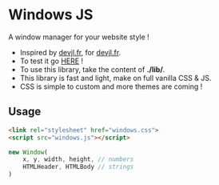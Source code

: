 # Windows JS

A window manager for your website style !

- Inspired by <a href="http://www.devjl.fr">devjl.fr</a>, for <a href="http://www.devjl.fr">devjl.fr</a>.
- To test it go <a href="https://camilleabella.github.io/Windows.js/">HERE</a> !
- To use this library, take the content of **./lib/**.
- This library is fast and light, make on full vanilla CSS & JS.
- CSS is simple to custom and more themes are coming !

## Usage

```html
<link rel="stylesheet" href="windows.css">
<script src="windows.js"></script>
```

```js
new Window(
    x, y, width, height, // numbers
    HTMLHeader, HTMLBody // strings
)
```